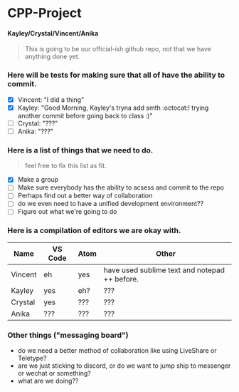 # CPP-Project  
#### Kayley/Crystal/Vincent/Anika  

> This is going to be our official-ish github repo, not that we have anything done yet. 
### Here will be tests for making sure that all of have the ability to commit. 
- [x] Vincent: "I did a thing"
- [x] Kayley: "Good Morning, Kayley's tryna add smth :octocat:! trying another commit before going back to class :)"
- [ ] Crystal: "???"
- [ ] Anika: "???"
### Here is a list of things that we need to do. 
> feel free to fix this list as fit. 
- [x] Make a group
- [ ] Make sure everybody has the ability to acsess and commit to the repo
- [ ] Perhaps find out a better way of collaboration
- [ ] do we even need to have a unified development environment??
- [ ] Figure out what we're going to do
### Here is a compilation of editors we are okay with. 
Name | VS Code | Atom | Other
-----|---------|------|-------
Vincent | eh | yes | have used sublime text and notepad ++ before. 
Kayley | yes | eh? | ???
Crystal | yes | ??? | ???
Anika | ??? | ??? | ???
### Other things ("messaging board")
- do we need a better method of collaboration like using LiveShare or Teletype?
- are we just sticking to discord, or do we want to jump ship to messenger or wechat or something?
- what are we doing??